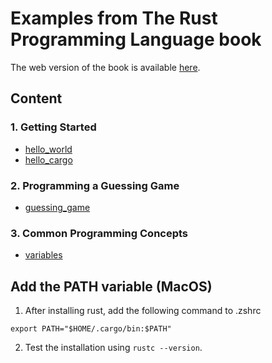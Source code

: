 # Examples from The Rust Programming Language book

The web version of the book is available [here](https://doc.rust-lang.org/book/).

## Content

### 1. Getting Started
- [hello_world](hello_world/hello_world.rs)
- [hello_cargo](hello_cargo/src/main.rs)

### 2. Programming a Guessing Game
- [guessing_game](guessing_game/src/main.rs)

### 3. Common Programming Concepts
- [variables](variables/src/main.rs)

## Add the PATH variable (MacOS)
1. After installing rust, add the following command to .zshrc
```
export PATH="$HOME/.cargo/bin:$PATH"
```

2. Test the installation using `rustc --version`.
